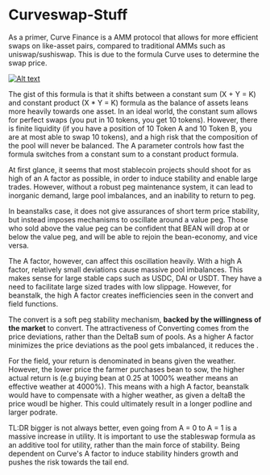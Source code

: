 # Curveswap-Stuff

As a primer, Curve Finance is a AMM protocol that allows for more efficient swaps on like-asset pairs, compared to traditional AMMs such as uniswap/sushiswap. This is due to the formula Curve uses to determine the swap price.

[<img src="BrianOlympus/Curveswap-Stuff/blob/main/curveswap.png" alt="Alt text" title="Optional title"> ](https://github.com/BrianOlympus/Curveswap-Stuff/blob/main/curveswap.png)


The gist of this formula is that it shifts between a constant sum (X + Y = K) and constant product (X * Y = K) formula as the balance of assets leans more heavily towards one asset. In an ideal world, the constant sum allows for perfect swaps (you put in 10 tokens, you get 10 tokens). However, there is finite liquidity (if you have a position of 10 Token A and 10 Token B, you are at most able to swap 10 tokens), and a high risk that the composition of the pool will never be balanced. The A parameter controls how fast the formula switches from a constant sum to a constant product formula. 

At first glance, it seems that most stablecoin projects should shoot for as high of an A factor as possible, in order to induce stability and enable large trades. However, without a robust peg maintenance system, it can lead to inorganic demand, large pool imbalances, and an inability to return to peg.

In beanstalks case, it does not give assurances of short term price stability, but instead imposes mechanisms to oscillate around a value peg. Those who sold above the value peg can be confident that BEAN will drop at or below the value peg, and will be able to rejoin the bean-economy, and vice versa. 

The A factor, however, can affect this oscillation heavily. With a high A factor, relatively small deviations cause massive pool imbalances. This makes sense for large stable caps such as USDC, DAI or USDT. They have a need to facilitate large sized trades with low slippage. However, for beanstalk, the high A factor creates inefficiencies seen in the convert and field functions.

The convert is a soft peg stability mechanism, **backed by the willingness of the market** to convert. The attractiveness of Converting comes from the price deviations, rather than the DeltaB sum of pools. As a higher A factor minimizes the price deviations as the pool gets imbalanced, it reduces the .

For the field, your return is denominated in beans given the weather. However, the lower price the farmer purchases bean to sow, the higher actual return is (e.g buying bean at 0.25 at 1000% weather means an effective weather at 4000%). This means with a high A factor, beanstalk would have to compensate with a higher weather, as given a deltaB the price woudl be higher. This could ultimately result in a longer podline and larger podrate. 

TL:DR bigger is not always better, even going from A = 0 to A = 1 is a massive increase in utility. It is important to use the stableswap formula as an additive tool for utility, rather than the main force of stability. Being dependent on Curve's A factor to induce stability hinders growth and pushes the risk towards the tail end.
